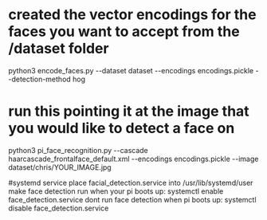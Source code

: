 # created the vector encodings for the faces you want to accept from the /dataset folder
python3 encode_faces.py --dataset dataset --encodings encodings.pickle --detection-method hog

# run this pointing it at the image that you would like to detect a face on
python3 pi_face_recognition.py --cascade haarcascade_frontalface_default.xml --encodings encodings.pickle  --image dataset/chris/YOUR_IMAGE.jpg


#systemd service
place facial_detection.service into /usr/lib/systemd/user
make face detection run when your pi boots up: systemctl enable face_detection.service
dont run face detection when pi boots up: systemctl disable face_detection.service